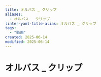 ```yaml
---
title: オルバス _ クリップ
aliases:
  - オルバス _ クリップ
linter-yaml-title-alias: オルバス _ クリップ
tags:
  - "動画"
created: 2025-06-14
modified: 2025-06-14
---
```


# オルバス _ クリップ
